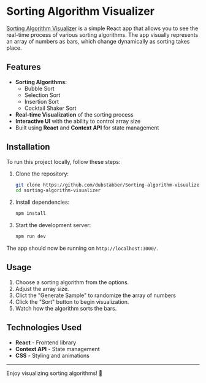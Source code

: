 # Sorting Algorithm Visualizer

[Sorting Algorithm Visualizer](https://dubstabber.github.io/Sorting-algorithm-visualizer/) is a simple React app that allows you to see the real-time process of various sorting algorithms. The app visually represents an array of numbers as bars, which change dynamically as sorting takes place.

## Features

- **Sorting Algorithms:**
  - Bubble Sort
  - Selection Sort
  - Insertion Sort
  - Cocktail Shaker Sort
- **Real-time Visualization** of the sorting process
- **Interactive UI** with the ability to control array size
- Built using **React** and **Context API** for state management

## Installation

To run this project locally, follow these steps:

1. Clone the repository:
   ```bash
   git clone https://github.com/dubstabber/Sorting-algorithm-visualizer.git
   cd sorting-algorithm-visualizer
   ```
2. Install dependencies:
   ```bash
   npm install
   ```
3. Start the development server:
   ```bash
   npm run dev
   ```

The app should now be running on `http://localhost:3000/`.

## Usage

1. Choose a sorting algorithm from the options.
2. Adjust the array size.
3. Clict the "Generate Sample" to randomize the array of numbers
4. Click the "Sort" button to begin visualization.
5. Watch how the algorithm sorts the bars.

## Technologies Used

- **React** - Frontend library
- **Context API** - State management
- **CSS** - Styling and animations

---

Enjoy visualizing sorting algorithms! 🚀
